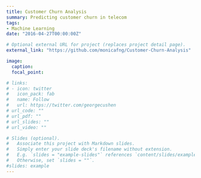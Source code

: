 ```yaml
---
title: Customer Churn Analysis
summary: Predicting customer churn in telecom
tags:
- Machine Learning
date: "2016-04-27T00:00:00Z"

# Optional external URL for project (replaces project detail page).
external_link: "https://github.com/monicafng/Customer-Churn-Analysis"

image:
  caption: 
  focal_point: 

# links:
# - icon: twitter
#   icon_pack: fab
#   name: Follow
#   url: https://twitter.com/georgecushen
# url_code: ""
# url_pdf: ""
# url_slides: ""
# url_video: ""

# Slides (optional).
#   Associate this project with Markdown slides.
#   Simply enter your slide deck's filename without extension.
#   E.g. `slides = "example-slides"` references `content/slides/example-slides.md`.
#   Otherwise, set `slides = ""`.
#slides: example
---
```

